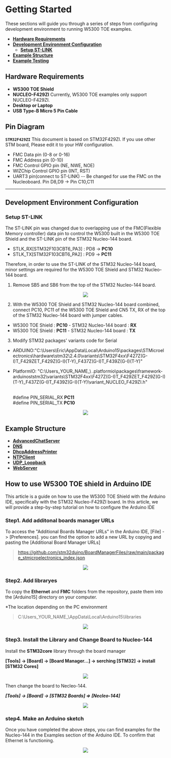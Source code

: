 # Getting Started

These sections will guide you through a series of steps from configuring development environment to running W5300 TOE examples.

- [**Hardware Requirements**](#hardware_requirements)
- [**Development Environment Configuration**](#development_environment_configuration)
   - [**Setup ST-LINK**](#setup_st-link)
- [**Example Structure**](#example_structure)
- [**Example Testing**](#example_testing)



<a name="hardware_requirements"></a>
## Hardware Requirements

- **W5300 TOE Shield**
- **NUCLEO-F429ZI**
   Currently, W5300 TOE examples only support NUCLEO-F429ZI.
- **Desktop or Laptop**
- **USB Type-B Micro 5 Pin Cable**

 

## Pin Diagram

**`STM32F429ZI`**
This document is based on STM32F429ZI. If you use other STM board, Please edit it to your HW configuration.
 - FMC Data pin (0-8 or 0-16)
 - FMC Address pin (0-10)
 - FMC Control GPIO pin (NE, NWE, NOE)
 - WIZChip Control GPIO pin (INT, RST)
 - UART3 pin(connect to ST-LINK) 
  -- Be changed for use the FMC on the Nucleoboard. Pin D8,D9 -> Pin C10,C11

------

<a name="development_environment_configuration"></a>
## Development Environment Configuration


<a name="setup_st-link"></a>
### Setup ST-LINK

The ST-LINK pin was changed due to overlapping use of the FMC(Flexible Memory controller) data pin to control the W5300 built in the W5300 TOE Shield and the ST-LINK pin of the STM32 Nucleo-144 board.

- STLK_RX[STM32F103CBT6_PA3] : PD8 → **PC10**
- STLK_TX[STM32F103CBT6_PA2] : PD9 → **PC11**

Therefore, in order to use the ST-LINK of the STM32 Nucleo-144 board, minor settings are required for the W5300 TOE Shield and STM32 Nucleo-144 board.

1. Remove SB5 and SB6 from the top of the STM32 Nucleo-144 board.

<p align="center"><img src="https://github.com/Wiznet/W5300-TOE-Arduino/blob/main/Static/images/getting_started/stm32_nucleo-144_board_sb5_sb6.png"></p>

2. With the W5300 TOE Shield and STM32 Nucleo-144 board combined, connect PC10, PC11 of the W5300 TOE Shield and CN5 TX, RX of the top of the STM32 Nucleo-144 board with jumper cables.

- W5300 TOE Shield : **PC10** - STM32 Nucleo-144 board : **RX**
- W5300 TOE Shield : **PC11** - STM32 Nucleo-144 board : **TX**

3. Modify STM32 packages' variants code for Serial
-  ARDUINO:"C:\Users\Eric\AppData\Local\Arduino15\packages\STMicroelectronics\hardware\stm32\2.4.0\variants\STM32F4xx\F427Z(G-I)T_F429ZET_F429Z(G-I)(T-Y)_F437Z(G-I)T_F439Z(G-I)(T-Y)"

- PlatformIO: "C:\Users\_YOUR_NAME_\ .platformio\packages\framework-arduinoststm32\variants\STM32F4xx\F427Z(G-I)T_F429ZET_F429Z(G-I)(T-Y)_F437Z(G-I)T_F439Z(G-I)(T-Y)\variant_NUCLEO_F429ZI.h"

  <br>#define PIN_SERIAL_RX           **PC11**
  <br>#define PIN_SERIAL_TX           **PC10**

<p align="center"><img src="https://github.com/Wiznet/W5300-TOE-Arduino/blob/main/Static/images/getting_started/stm32_nucleo-144_board_cn5_tx_rx.png"></p>



<a name="example_structure"></a>
## Example Structure

- [**AdvancedChatServer**][link-AdvancedChatServer]
- [**DNS**][link-DNS]
- [**DhcpAddressPrinter**][link-DhcpAddressPrinter]
- [**NTPClient**][link-NTPClient]
- [**UDP_Loopback**][link-UDP_Loopback]
- [**WebServer**][link-WebServer]


<a name="example_testing"></a>
##  How to use W5300 TOE shield in Arduino IDE
This article is a guide on how to use the W5300 TOE Shield with the Arduino IDE, specifically with the STM32 Nucleo-F429ZI board. In this article, we will provide a step-by-step tutorial on how to configure the Arduino IDE

### Step1. Add additonal boards manager URLs
 To access the "Additional Boards Manager URLs" in the Arduino IDE, [File] -> [Preferences].
you can find the option to add a new URL by copying and pasting the [Additional Board Manager URLs]
>https://github.com/stm32duino/BoardManagerFiles/raw/main/package_stmicroelectronics_index.json

<p align="center"><img src="https://github.com/Wiznet/W5300-TOE-Arduino/blob/main/Static/images/getting_started/stm_arduino_json.png"></p>


### Step2. Add libraryes
 To copy the **Ethernet** and **FMC** folders from the repository, paste them into the [Arduino15] directory on your computer.

 *The location depending on the PC environment
>C:\Users_YOUR_NAME_\AppData\Local\Arduino15\libraries

<p align="center"><img src="https://github.com/Wiznet/W5300-TOE-Arduino/blob/main/Static/images/getting_started/copy_to_lib.png"></p>

### Step3. Install the Library and Change Board to Nucleo-144
Install the **STM32core** library through the board manager

**[Tools] -> [Board] -> [Board Manager...] -> serching [STM32] -> install [STM32 Cores]**

<p align="center"><img src="https://github.com/Wiznet/W5300-TOE-Arduino/blob/main/Static/images/getting_started/arduino_stm32core_setting.png"></p>

Then change the board to Necleo-144.

***[Tools] -> [Board] -> [STM32 Boards] => [Necleo-144]***

<p align="center"><img src="https://github.com/Wiznet/W5300-TOE-Arduino/blob/main/Static/images/getting_started/arduino_necleo_setting.png"></p>

### step4. Make an Arduino sketch

Once you have completed the above steps, you can find examples for the Nucleo-144 in the Examples section of the Arduino IDE. To confirm that Ethernet is functioning.

<p align="center"><img src="https://github.com/Wiznet/W5300-TOE-Arduino/blob/main/Static/images/getting_started/arduino_select_example.png"></p>


<!--
Link
-->

[link-w5300_toe_shield]: fill_in_the_blank
[link-nucleo-f429zi]: https://www.st.com/en/evaluation-tools/nucleo-f429zi.html

[link-AdvancedChatServer]: https://github.com/Wiznet/W5300-TOE-Arduino/tree/main/Ethernet/examples/AdvancedChatServer
[link-DNS]: https://github.com/Wiznet/W5300-TOE-Arduino/tree/main/Ethernet/examples/DNS
[link-DhcpAddressPrinter]: https://github.com/Wiznet/W5300-TOE-Arduino/tree/main/Ethernet/examples/DhcpAddressPrinter
[link-NTPClient]: https://github.com/Wiznet/W5300-TOE-Arduino/tree/main/Ethernet/examples/NTPClient
[link-UDP_Loopback]: https://github.com/Wiznet/W5300-TOE-Arduino/tree/main/Ethernet/examples/UDP_Loopback
[link-WebServer]: https://github.com/Wiznet/W5300-TOE-Arduino/tree/main/Ethernet/examples/WebServer
